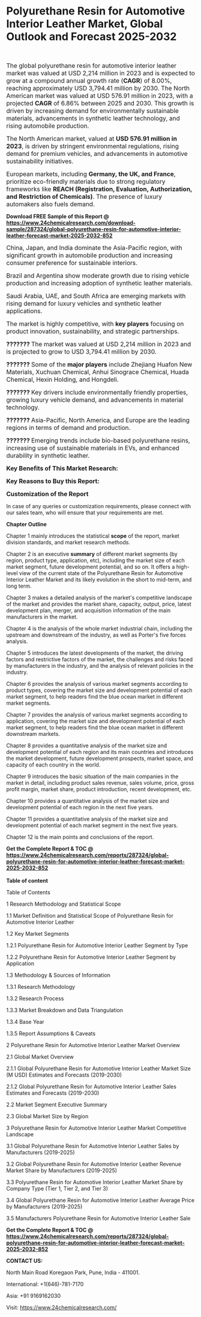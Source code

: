 <h1>Polyurethane Resin for Automotive Interior Leather Market, Global Outlook and Forecast 2025-2032</h1><br/><p><span style="font-size:16px">The global polyurethane resin for automotive interior leather market was valued at USD 2,214 million in 2023 and is expected to grow at a compound annual growth rate (<strong>CAGR</strong>) of 8.00%, reaching approximately USD 3,794.41 million by 2030. The North American market was valued at USD 576.91 million in 2023, with a projected <strong>CAGR</strong> of 6.86% between 2025 and 2030. This growth is driven by increasing demand for environmentally sustainable materials, advancements in synthetic leather technology, and rising automobile production.</span></p><p><span style="font-size:16px">The North American market, valued at <strong>USD 576.91 million in 2023</strong>, is driven by stringent environmental regulations, rising demand for premium vehicles, and advancements in automotive sustainability initiatives.</span></p><p><span style="font-size:16px">European markets, including <strong>Germany, the UK, and France</strong>, prioritize eco-friendly materials due to strong regulatory frameworks like <strong>REACH (Registration, Evaluation, Authorization, and Restriction of Chemicals)</strong>. The presence of luxury automakers also fuels demand.</span></p><div><b>Download FREE Sample of this Report @ <a href="https://www.24chemicalresearch.com/download-sample/287324/global-polyurethane-resin-for-automotive-interior-leather-forecast-market-2025-2032-852">https://www.24chemicalresearch.com/download-sample/287324/global-polyurethane-resin-for-automotive-interior-leather-forecast-market-2025-2032-852</a></b></div><p><span style="font-size:16px">China, Japan, and India dominate the Asia-Pacific region, with significant growth in automobile production and increasing consumer preference for sustainable interiors.</span></p><p><span style="font-size:16px">Brazil and Argentina show moderate growth due to rising vehicle production and increasing adoption of synthetic leather materials.</span></p><p><span style="font-size:16px">Saudi Arabia, UAE, and South Africa are emerging markets with rising demand for luxury vehicles and synthetic leather applications.</span></p><p><span style="font-size:16px">The market is highly competitive, with <strong>key players</strong> focusing on product innovation, sustainability, and strategic partnerships.</span></p><p><span style="font-size:16px"><strong>??????? </strong>The market was valued at USD 2,214 million in 2023 and is projected to grow to USD 3,794.41 million by 2030.</span></p><p><span style="font-size:16px"><strong>??????? </strong>Some of the <strong>major players</strong> include Zhejiang Huafon New Materials, Xuchuan Chemical, Anhui Sinograce Chemical, Huada Chemical, Hexin Holding, and Hongdeli.</span></p><p><span style="font-size:16px"><strong>??????? </strong>Key drivers include environmentally friendly properties, growing luxury vehicle demand, and advancements in material technology.</span></p><p><span style="font-size:16px"><strong>??????? </strong>Asia-Pacific, North America, and Europe are the leading regions in terms of demand and production.</span></p><p><span style="font-size:16px"><strong>??????? </strong>Emerging trends include bio-based polyurethane resins, increasing use of sustainable materials in EVs, and enhanced durability in synthetic leather.</span></p><p><span style="font-size:16px"><strong>Key Benefits of This Market Research:</strong></span></p><p><span style="font-size:16px"><strong>Key <strong>Reasons to Buy</strong> this Report:</strong></span></p><p><span style="font-size:16px"><strong>Customization of the Report</strong></span></p><p>In case of any queries or customization requirements, please connect with our sales team, who will ensure that your requirements are met.</p><p><strong>Chapter Outline</strong></p><p>Chapter 1 mainly introduces the statistical <strong>scope</strong> of the report, market division standards, and market research methods.</p><p>Chapter 2 is an executive <strong>summary</strong> of different market segments (by region, product type, application, etc), including the market size of each market segment, future development potential, and so on. It offers a high-level view of the current state of the Polyurethane Resin for Automotive Interior Leather Market and its likely evolution in the short to mid-term, and long term.</p><p>Chapter 3 makes a detailed analysis of the market's competitive landscape of the market and provides the market share, capacity, output, price, latest development plan, merger, and acquisition information of the main manufacturers in the market.</p><p>Chapter 4 is the analysis of the whole market industrial chain, including the upstream and downstream of the industry, as well as Porter's five forces analysis.</p><p>Chapter 5 introduces the latest developments of the market, the driving factors and restrictive factors of the market, the challenges and risks faced by manufacturers in the industry, and the analysis of relevant policies in the industry.</p><p>Chapter 6 provides the analysis of various market segments according to product types, covering the market size and development potential of each market segment, to help readers find the blue ocean market in different market segments.</p><p>Chapter 7 provides the analysis of various market segments according to application, covering the market size and development potential of each market segment, to help readers find the blue ocean market in different downstream markets.</p><p>Chapter 8 provides a quantitative analysis of the market size and development potential of each region and its main countries and introduces the market development, future development prospects, market space, and capacity of each country in the world.</p><p>Chapter 9 introduces the basic situation of the main companies in the market in detail, including product sales revenue, sales volume, price, gross profit margin, market share, product introduction, recent development, etc.</p><p>Chapter 10 provides a quantitative analysis of the market size and development potential of each region in the next five years.</p><p>Chapter 11 provides a quantitative analysis of the market size and development potential of each market segment in the next five years.</p><p>Chapter 12 is the main points and conclusions of the report.</p><div><b>Get the Complete Report & TOC @ <a href="https://www.24chemicalresearch.com/reports/287324/global-polyurethane-resin-for-automotive-interior-leather-forecast-market-2025-2032-852">https://www.24chemicalresearch.com/reports/287324/global-polyurethane-resin-for-automotive-interior-leather-forecast-market-2025-2032-852</a></b></div><br><b>Table of content</b><p>Table of Contents<br />
 
 1 Research Methodology and Statistical Scope<br />
 
 1.1 Market Definition and Statistical Scope of Polyurethane Resin for Automotive Interior Leather<br />
 
 1.2 Key Market Segments<br />
 
 1.2.1 Polyurethane Resin for Automotive Interior Leather Segment by Type<br />
 
 1.2.2 Polyurethane Resin for Automotive Interior Leather Segment by Application<br />
 
 1.3 Methodology & Sources of Information<br />
 
 1.3.1 Research Methodology<br />
 
 1.3.2 Research Process<br />
 
 1.3.3 Market Breakdown and Data Triangulation<br />
 
 1.3.4 Base Year<br />
 
 1.3.5 Report Assumptions & Caveats<br />
 
 2 Polyurethane Resin for Automotive Interior Leather Market Overview<br />
 
 2.1 Global Market Overview<br />
 
 2.1.1 Global Polyurethane Resin for Automotive Interior Leather Market Size (M USD) Estimates and Forecasts (2019-2030)<br />
 
 2.1.2 Global Polyurethane Resin for Automotive Interior Leather Sales Estimates and Forecasts (2019-2030)<br />
 
 2.2 Market Segment Executive Summary<br />
 
 2.3 Global Market Size by Region<br />
 
 3 Polyurethane Resin for Automotive Interior Leather Market Competitive Landscape<br />
 
 3.1 Global Polyurethane Resin for Automotive Interior Leather Sales by Manufacturers (2019-2025)<br />
 
 3.2 Global Polyurethane Resin for Automotive Interior Leather Revenue Market Share by Manufacturers (2019-2025)<br />
 
 3.3 Polyurethane Resin for Automotive Interior Leather Market Share by Company Type (Tier 1, Tier 2, and Tier 3)<br />
 
 3.4 Global Polyurethane Resin for Automotive Interior Leather Average Price by Manufacturers (2019-2025)<br />
 
 3.5 Manufacturers Polyurethane Resin for Automotive Interior Leather Sale<br><div><b>Get the Complete Report & TOC @ <a href="https://www.24chemicalresearch.com/reports/287324/global-polyurethane-resin-for-automotive-interior-leather-forecast-market-2025-2032-852">https://www.24chemicalresearch.com/reports/287324/global-polyurethane-resin-for-automotive-interior-leather-forecast-market-2025-2032-852</a></b></div></p>
 
 <b>CONTACT US:</b><br>
 
 North Main Road Koregaon Park, Pune, India - 411001.<br/>
 
 International: +1(646)-781-7170<br/>
 
 Asia: +91 9169162030<br/>
 
 Visit: <a href="https://www.24chemicalresearch.com/">https://www.24chemicalresearch.com/</a>
 
 <br>